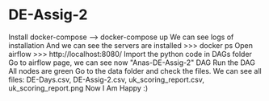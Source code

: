 # DE-Assig-2
Install docker-compose --> docker-compose up
We can see logs of installation
And we can see the servers are installed >>> docker ps
Open airflow >>> http://localhost:8080/
Import the python code in DAGs folder
Go to airflow page, we can see now "Anas-DE-Assig-2" DAG
Run the DAG
All nodes are green
Go to the data folder and check the files.
We can see all files: DE-Days.csv, DE-Assig-2.csv, uk_scoring_report.csv, uk_scoring_report.png
Now I Am Happy :)
